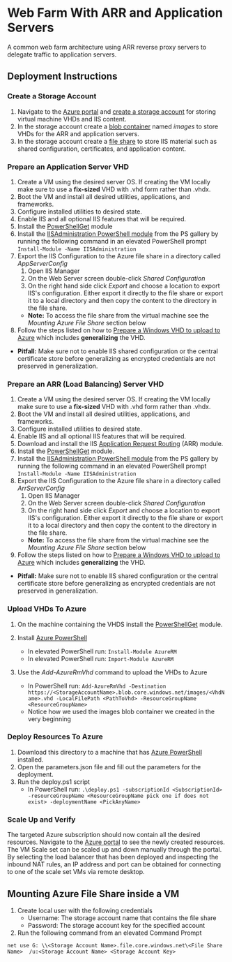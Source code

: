 # Web Farm With ARR and Application Servers
A common web farm architecture using ARR reverse proxy servers to delegate traffic to application servers.

## Deployment Instructions

### Create a Storage Account

1. Navigate to the [Azure portal](https://portal.azure.com) and [create a storage account](https://docs.microsoft.com/en-us/azure/storage/common/storage-create-storage-account#create-a-storage-account) for storing virtual machine VHDs and IIS content.
1. In the storage account create a [blob container](https://docs.microsoft.com/en-us/azure/storage/blobs/storage-blobs-introduction) named _images_ to store VHDs for the ARR and application servers.
1. In the storage account create a [file share](https://docs.microsoft.com/en-us/azure/storage/files/storage-how-to-create-file-share) to store IIS material such as shared configuration, certificates, and application content.

### Prepare an Application Server VHD
1. Create a VM using the desired server OS. If creating the VM locally make sure to use a **fix-sized** VHD with .vhd form rather than .vhdx.
1. Boot the VM and install all desired utilities, applications, and frameworks.
1. Configure installed utilities to desired state.
1. Enable IIS and all optional IIS features that will be required.
1. Install the [PowerShellGet](https://docs.microsoft.com/en-us/powershell/gallery/readme#supported-operating-systems) module
1. Install the [IISAdministration PowerShell module](https://www.powershellgallery.com/packages/IISAdministration/1.1.0.0) from the PS gallery by running the following command in an elevated PowerShell prompt
`
Install-Module -Name IISAdministration
`
1. Export the IIS Configuration to the Azure file share in a directory called _AppServerConfig_
    1. Open IIS Manager
    2. On the Web Server screen double-click _Shared Configuration_
    3. On the right hand side click _Export_ and choose a location to export IIS's configuration. Either export it directly to the file share or export it to a local directory and then copy the content to the directory in the file share.
    * __Note:__ To access the file share from the virtual machine see the _Mounting Azure File Share_ section below
1. Follow the steps listed on how to [Prepare a Windows VHD to upload to Azure](https://docs.microsoft.com/en-us/azure/virtual-machines/windows/prepare-for-upload-vhd-image?toc=%2fazure%2fvirtual-machines%2fwindows%2ftoc.json) which includes **generalizing** the VHD.
* **Pitfall:** Make sure not to enable IIS shared configuration or the central certificate store before generalizing as encrypted credentials are not preserved in generalization.

### Prepare an ARR (Load Balancing) Server VHD
1. Create a VM using the desired server OS. If creating the VM locally make sure to use a **fix-sized** VHD with .vhd form rather than .vhdx.
1. Boot the VM and install all desired utilities, applications, and frameworks.
1. Configure installed utilities to desired state.
1. Enable IIS and all optional IIS features that will be required.
1. Download and install the IIS [Application Request Routing](https://www.iis.net/downloads/microsoft/application-request-routing) (ARR) module.
1. Install the [PowerShellGet](https://docs.microsoft.com/en-us/powershell/gallery/readme#supported-operating-systems) module.
1. Install the [IISAdministration PowerShell module](https://www.powershellgallery.com/packages/IISAdministration/1.1.0.0) from the PS gallery by running the following command in an elevated PowerShell prompt
`
Install-Module -Name IISAdministration
`
1. Export the IIS Configuration to the Azure file share in a directory called _ArrServerConfig_
    1. Open IIS Manager
    2. On the Web Server screen double-click _Shared Configuration_
    3. On the right hand side click _Export_ and choose a location to export IIS's configuration. Either export it directly to the file share or export it to a local directory and then copy the content to the directory in the file share.
    * __Note:__ To access the file share from the virtual machine see the _Mounting Azure File Share_ section below
1. Follow the steps listed on how to [Prepare a Windows VHD to upload to Azure](https://docs.microsoft.com/en-us/azure/virtual-machines/windows/prepare-for-upload-vhd-image?toc=%2fazure%2fvirtual-machines%2fwindows%2ftoc.json) which includes **generalizing** the VHD.
* **Pitfall:** Make sure not to enable IIS shared configuration or the central certificate store before generalizing as encrypted credentials are not preserved in generalization.

### Upload VHDs To Azure
 1. On the machine containing the VHDS install the [PowerShellGet](https://docs.microsoft.com/en-us/powershell/gallery/readme#supported-operating-systems) module.
 1. Install [Azure PowerShell](https://docs.microsoft.com/en-us/powershell/azure/install-azurerm-ps?view=azurermps-4.4.0&viewFallbackFrom=azurermps-4.3.1)
     * In elevated PowerShell run:
`
Install-Module AzureRM
`
     * In elevated PowerShell run:
`
Import-Module AzureRM
`

1. Use the _Add-AzureRmVhd_ command to upload the VHDs to Azure
    * In PowerShell run:
`
Add-AzureRmVhd -Destination https://<StorageAccountName>.blob.core.windows.net/images/<VhdName>.vhd -LocalFilePath <PathToVhd> -ResourceGroupName <ResourceGroupName>
`
    * Notice how we used the images blob container we created in the very beginning

### Deploy Resources To Azure
1. Download this directory to a machine that has [Azure PowerShell](https://docs.microsoft.com/en-us/powershell/azure/install-azurerm-ps?view=azurermps-4.4.0&viewFallbackFrom=azurermps-4.3.1) installed.
1. Open the parameters.json file and fill out the parameters for the deployment.
2. Run the deploy.ps1 script
    * In PowerShell run:
`
.\deploy.ps1 -subscriptionId <SubscriptionId> -resourceGroupName <ResourceGroupName pick one if does not exist> -deploymentName <PickAnyName>
`

### Scale Up and Verify
The targeted Azure subscription should now contain all the desired resources. Navigate to the [Azure portal](https://portal.azure.com) to see the newly created resources. The VM Scale set can be scaled up and down manually through the portal. By selecting the load balancer that has been deployed and inspecting the inbound NAT rules, an IP address and port can be obtained for connecting to one of the scale set VMs via remote desktop.
    

## Mounting Azure File Share inside a VM

1. Create local user with the following credentials
    * Username: The storage account name that contains the file share
    * Password: The storage account key for the specified account
2. Run the following command from an elevated Command Prompt
```
net use G: \\<Storage Account Name>.file.core.windows.net\<File Share Name>  /u:<Storage Account Name> <Storage Account Key>
```